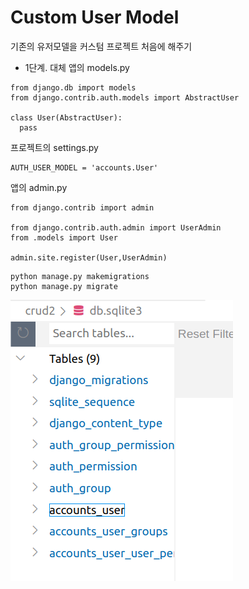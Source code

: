 # Custom User Model
기존의 유저모델을 커스텀
프로젝트 처음에 해주기
- 1단계. 대체
앱의 models.py
```
from django.db import models
from django.contrib.auth.models import AbstractUser

class User(AbstractUser):
  pass
```
프로젝트의 settings.py
```
AUTH_USER_MODEL = 'accounts.User'
```
앱의 admin.py
```
from django.contrib import admin

from django.contrib.auth.admin import UserAdmin
from .models import User

admin.site.register(User,UserAdmin)
```
```
python manage.py makemigrations
python manage.py migrate
```
![compelete](accounts_user.png)
